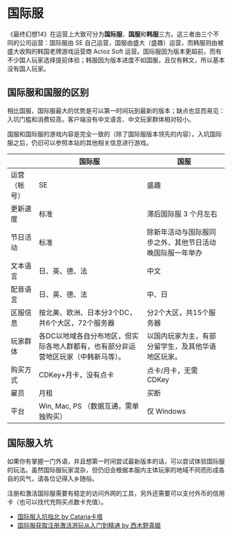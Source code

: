 # 国际服

《最终幻想14》在运营上大致可分为**国际服**、**国服**和**韩服**三方。这三者由三个不同的公司运营：国际服由 SE 自己运营，国服由盛大（盛趣）运营，而韩服则由被盛大收购的韩国老牌游戏运营商 Actoz Soft 运营。国际服因为版本更超前，而有不少国人玩家选择提前体验；韩服因为版本进度不如国服，且仅有韩文，所以基本没有国人玩家。

## 国际服和国服的区别

相比国服，国际服最大的优势是可以第一时间玩到最新的版本；缺点也显而易见：入坑门槛和消费较高，客户端没有中文语言、中文玩家群体相对较小。

国服和国际服的游戏内容是完全一致的（除了国际服版本领先的内容），入坑国际服之后，仍旧可以参照本站的其他相关信息进行游戏。

|  | 国际服 | 国服 |
|--|-------|-----|
| 运营（帐号） | SE | 盛趣 |
| 更新速度 | 标准 | 滞后国际服 3 个月左右 |
| 节日活动 | 标准 | 除新年活动与国际服同步之外，其他节日活动晚国际服一年举办 |
| 文本语言 | 日、英、德、法 | 中文 |
| 配音语言 | 日、英、德、法 | 中、日 |
| 区服信息 | 按北美、欧洲、日本分3个DC，共6个大区，72个服务器 | 分2个大区，共15个服务器 |
| 玩家群体 | 各DC以地域各自分布地区，但实际各地人群都有，也有部分非运营地区玩家（中韩新马等）。 | 以国内玩家为主，有部分留学生，及其他华语地区玩家。 |
| 购买方式 | CDKey+月卡，没有点卡 | 点卡/月卡，无需 CDKey |
| 雇员 | 月租 | 买断 |
| 平台 | Win, Mac, PS （数据互通，需单独购买） | 仅 Windows |

## 国际服入坑

如果你有掌握一门外语，并且想第一时间尝试最新版本的话，可以尝试体验国际服的玩法。虽然国际服玩家混杂，但仍旧会根据本服内主体玩家的地域不同而形成各自的风气，请各位记得入乡随俗。

注册和激活国际服需要有稳定的访问外网的工具，另外还需要可以支付外币的信用卡（也可以找代充购买点数卡充值）。

* [国际服入坑指北 by Cataria卡塔](https://bbs.nga.cn/read.php?tid=15259943)
* [国际服获取注册激活游玩从入门到精通 by 西木野真姫](https://cowlevel.net/article/1949766)
